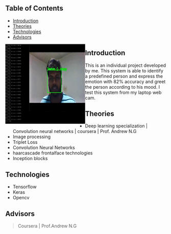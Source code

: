 ## Table of Contents

* [Introduction](#introduction)
* [Theories](#theories)
* [Technologies](#technologies)
* [Advisors](#advisors)
 
<div id="intro" >
    <div class="inline-block">
        <img src ="https://github.com/Deshanch/Greeter/blob/main/sources/1607535085308.jpg" align="left" width="250" height="250">
    </div>
</div> 
 
## Introduction

This is an individual project developed by me. This system is able to identify a predefined person and express the emotion with 82% accuracy and greet the person according to his mood. I test this system from my laptop web cam.

## Theories
* Deep learning specialization | Convolution neural networks | coursera | Prof. Andrew N.G
* Image processing
* Triplet Loss
* Convolution Neural Networks
* haarcascade frontalface technologies
* Inception blocks

## Technologies
* Tensorflow
* Keras
* Opencv

## Advisors

>Coursera | Prof.Andrew N.G








